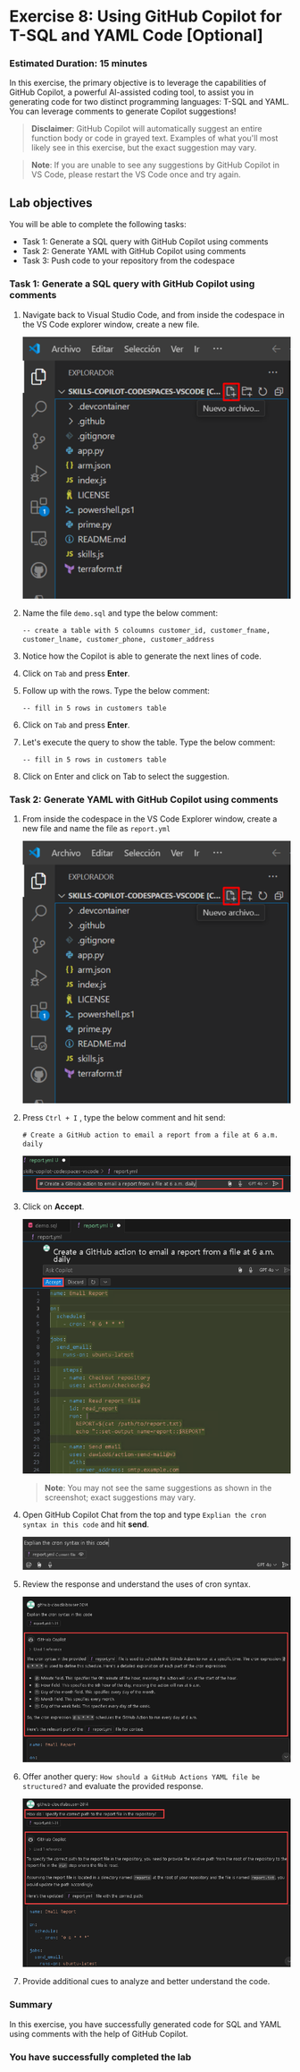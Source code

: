 # Exercise 8: Using GitHub Copilot for T-SQL and YAML Code [Optional]

### Estimated Duration: 15 minutes

In this exercise, the primary objective is to leverage the capabilities of GitHub Copilot, a powerful AI-assisted coding tool, to assist you in generating code for two distinct programming languages: T-SQL and YAML. You can leverage comments to generate Copilot suggestions!

>**Disclaimer**: GitHub Copilot will automatically suggest an entire function body or code in grayed text. Examples of what you'll most likely see in this exercise, but the exact suggestion may vary.

>**Note**: If you are unable to see any suggestions by GitHub Copilot in VS Code, please restart the VS Code once and try again. 

## Lab objectives

You will be able to complete the following tasks:

- Task 1: Generate a SQL query with GitHub Copilot using comments
- Task 2: Generate YAML with GitHub Copilot using comments
- Task 3: Push code to your repository from the codespace

### Task 1: Generate a SQL query with GitHub Copilot using comments

1. Navigate back to Visual Studio Code, and from inside the codespace in the VS Code explorer window, create a new file.

    ![](../media/chat-code-new.png)

1. Name the file `demo.sql` and type the below comment:

   ```
   -- create a table with 5 coloumns customer_id, customer_fname, customer_lname, customer_phone, customer_address
   ```
1. Notice how the Copilot is able to generate the next lines of code.

1. Click on `Tab` and press **Enter**.

1. Follow up with the rows. Type the below comment:

   ```
   -- fill in 5 rows in customers table
   ```
1. Click on `Tab` and press **Enter**.

1. Let's execute the query to show the table. Type the below comment:

   ```
   -- fill in 5 rows in customers table
   ```

1. Click on Enter and click on Tab to select the suggestion.

### Task 2: Generate YAML with GitHub Copilot using comments
   
1. From inside the codespace in the VS Code Explorer window, create a new file and name the file as `report.yml`

    ![](../media/chat-code-new.png)

1. Press `Ctrl + I` , type the below comment and hit send:

   ```
   # Create a GitHub action to email a report from a file at 6 a.m. daily
   ```
   ![](../media/hub9.png)

1. Click on **Accept**.

   ![](../media/hub8.png)

      > **Note**: You may not see the same suggestions as shown in the screenshot; exact suggestions may vary.

1. Open GitHub Copilot Chat from the top and type `Explian the cron syntax in this code` and hit **send**.

      ![](../media/hub10.png)
   
1. Review the response and understand the uses of cron syntax.

      ![](../media/hub11.png)

1. Offer another query: `How should a GitHub Actions YAML file be structured?` and evaluate the provided response.

   ![](../media/hub12.png)
   
1. Provide additional cues to analyze and better understand the code.
   
### Summary

In this exercise, you have successfully generated code for SQL and YAML using comments with the help of GitHub Copilot.

### You have successfully completed the lab
